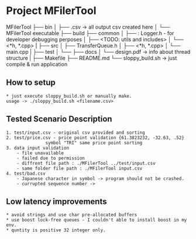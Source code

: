 # Project MFilerTool

MFilerTool
├── bin
│   ├── <symbol>.csv -> all output csv created here
│   └── MFilerTool executable
├── build
├── common
│   ├── <TODO>: Logger.h - for developer debugging perposes
│   ├── <TODO: utils and includes>
│   └── <*h, *.cpp>
|
├── src
│   ├── TransferQueue.h
│   ├── <*h, *.cpp>
│   └── main.cpp
|
├── test
│   └── <contains test artifacts>
├── docs
│   └── design.pdf -> info about thread structure
|
├── Makefile
├── README.md
└── sloppy_build.sh -> just compile & run application

## How to setup

    * just execute sloppy_build.sh or manually make.
    usage -> ./sloppy_build.sh <filename.csv>

## Tested Scenario Description
    1. test/input.csv - original csv provided and sorting
    2. test/price.csv - price point validation {61.3823232, -32.63, .52}
                   symbol "TRI" same price point sorting
    3. data input validation
        - file unavailable
        - failed due to permission
        - diffrent file path : ./MFilerTool ../test/input.csv
        - same folder file path : ./MFilerTool input.csv
    4. test/bad.csv
        - Japanese character in symbol -> program should not be crashed.
        - currupted sequence number -> 


## Low latency improvements
    * avoid strings and use char pre-allocated buffers
    * use boost lock-free queues - I couldn't able to install boost in my env.
    * quntity is positive 32 integer only.
